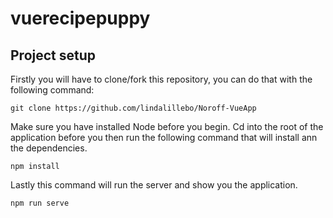 # vuerecipepuppy

## Project setup
Firstly you will have to clone/fork this repository, you can do that with the following command:
```
git clone https://github.com/lindalillebo/Noroff-VueApp 
```

Make sure you have installed Node before you begin.
Cd into the root of the application before you then run the following command that will install ann the dependencies. 
```
npm install
```

Lastly this command will run the server and show you the application.
```
npm run serve
```

